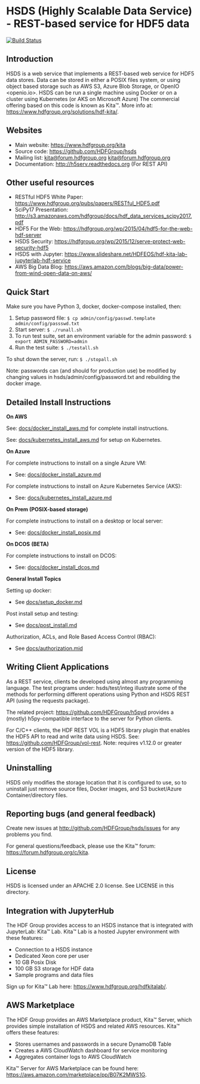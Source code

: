HSDS (Highly Scalable Data Service) - REST-based service for HDF5 data
======================================================================

[![Build Status](https://travis-ci.org/HDFGroup/hsds.svg?branch=master)](https://travis-ci.org/HDFGroup/hsds)

Introduction
------------

HSDS is a web service that implements a REST-based web service for HDF5 data stores.
Data can be stored in either a POSIX files system, or using object based storage such as
AWS S3, Azure Blob Storage, or OpenIO <openio.io>.
HSDS can be run a single machine using Docker or on a cluster using Kubernetes (or AKS on Microsoft Azure)
The commercial offering based on this code is known as Kita&trade;.
More info at: <https://www.hdfgroup.org/solutions/hdf-kita/>.

Websites
--------

* Main website: <https://www.hdfgroup.org/kita>
* Source code: <https://github.com/HDFGroup/hsds>
* Mailing list: kita@forum.hdfgroup.org <kita@forum.hdfgroup.org>
* Documentation: <http://h5serv.readthedocs.org> (For REST API)

Other useful resources
----------------------

* RESTful HDF5 White Paper: <https://www.hdfgroup.org/pubs/papers/RESTful_HDF5.pdf>
* SciPy17 Presentation: <http://s3.amazonaws.com/hdfgroup/docs/hdf_data_services_scipy2017.pdf>
* HDF5 For the Web: <https://hdfgroup.org/wp/2015/04/hdf5-for-the-web-hdf-server>
* HSDS Security: <https://hdfgroup.org/wp/2015/12/serve-protect-web-security-hdf5>
* HSDS with Jupyter: <https://www.slideshare.net/HDFEOS/hdf-kita-lab-jupyterlab-hdf-service>
* AWS Big Data Blog: <https://aws.amazon.com/blogs/big-data/power-from-wind-open-data-on-aws/>


Quick Start
-------------

Make sure you have Python 3, docker, docker-compose installed, then:

   1. Setup password file: `$ cp admin/config/passwd.template admin/config/passswd.txt`
   2. Start server: `$ ./runall.sh`
   3. To run test suite, set an environment variable for the admin password: `$ export ADMIN_PASSWORD=admin`
   4. Run the test suite: `$ ./testall.sh`

To shut down the server, run: `$ ./stopall.sh`
    
Note: passwords can (and should for production use) be modified by changing values in hsds/admin/config/password.txt and rebuilding the docker image.

Detailed Install Instructions
-----------------------------

**On AWS**

See: [docs/docker_install_aws.md](docs/docker_install_aws.md) for complete install instructions.

See: [docs/kubernetes_install_aws.md](docs/kubernetes_install_aws.md) for setup on Kubernetes.

**On Azure** 

For complete instructions to install on a single Azure VM:
- See: [docs/docker_install_azure.md](docs/docker_install_azure.md)

For complete instructions to install on Azure Kubernetes Service (AKS):
- See: [docs/kubernetes_install_azure.md](docs/kubernetes_install_azure.md)

**On Prem (POSIX-based storage)** 

For complete instructions to install on a desktop or local server:
- See: [docs/docker_install_posix.md](docs/docker_install_posix.md)

**On DCOS** **(BETA)**

For complete instructions to install on DCOS:
- See: [docs/docker_install_dcos.md](docs/docker_install_dcos.md)

**General Install Topics**

Setting up docker:
- See [docs/setup_docker.md](docs/setup_docker.md)

Post install setup and testing:
- See [docs/post_install.md](docs/post_install.md)

Authorization, ACLs, and Role Based Access Control (RBAC):
- See [docs/authorization.mid](docs/authorization.md)

Writing Client Applications
----------------------------

As a REST service, clients be developed using almost any programming language.  The
test programs under: hsds/test/integ illustrate some of the methods for performing
different operations using Python and HSDS REST API (using the requests package).

The related project: <https://github.com/HDFGroup/h5pyd> provides a (mostly) h5py-compatible
interface to the server for Python clients.

For C/C++ clients, the HDF REST VOL is a HDF5 library plugin that enables the HDF5 API to read and write data
using HSDS.  See: <https://github.com/HDFGroup/vol-rest>. Note: requires v1.12.0 or greater version of the HDF5 library.

Uninstalling
------------

HSDS only modifies the storage location that it is configured to use, so to uninstall just remove
source files, Docker images, and S3 bucket/Azure Container/directory files.

Reporting bugs (and general feedback)
-------------------------------------

Create new issues at <http://github.com/HDFGroup/hsds/issues> for any problems you find.

For general questions/feedback, please use the Kita&trade; forum: <https://forum.hdfgroup.org/c/kita>.

License
-------

HSDS is licensed under an APACHE 2.0 license.  See LICENSE in this directory.

Integration with JupyterHub
---------------------------

The HDF Group provides access to an HSDS instance that is integrated with JupyterLab: Kita&trade; Lab.  Kita&trade; Lab is a hosted Jupyter environment with these features:

* Connection to a HSDS instance
* Dedicated Xeon core per user
* 10 GB Posix Disk
* 100 GB S3 storage for HDF data
* Sample programs and data files

Sign up for Kita&trade; Lab here: <https://www.hdfgroup.org/hdfkitalab/>.

AWS Marketplace
---------------

The HDF Group provides an AWS Marketplace product, Kita&trade; Server, which provides simple installation of HSDS
and related AWS resources.  Kita&trade; offers these features:

* Stores usernames and passwords in a secure DynamoDB Table
* Creates a AWS CloudWatch dashboard for service monitoring
* Aggregates container logs to AWS CloudWatch

Kita&trade; Server for AWS Marketplace can be found here: <https://aws.amazon.com/marketplace/pp/B07K2MWS1G>.
